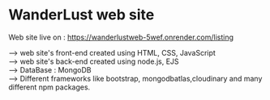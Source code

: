 # WanderLust web site

Web site live on : https://wanderlustweb-5wef.onrender.com/listing

--> web site's front-end created using HTML, CSS, JavaScript <br />
--> web site's back-end created using node.js, EJS <br />
--> DataBase : MongoDB <br />
--> Different frameworks like bootstrap, mongodbatlas,cloudinary and many different npm packages.
